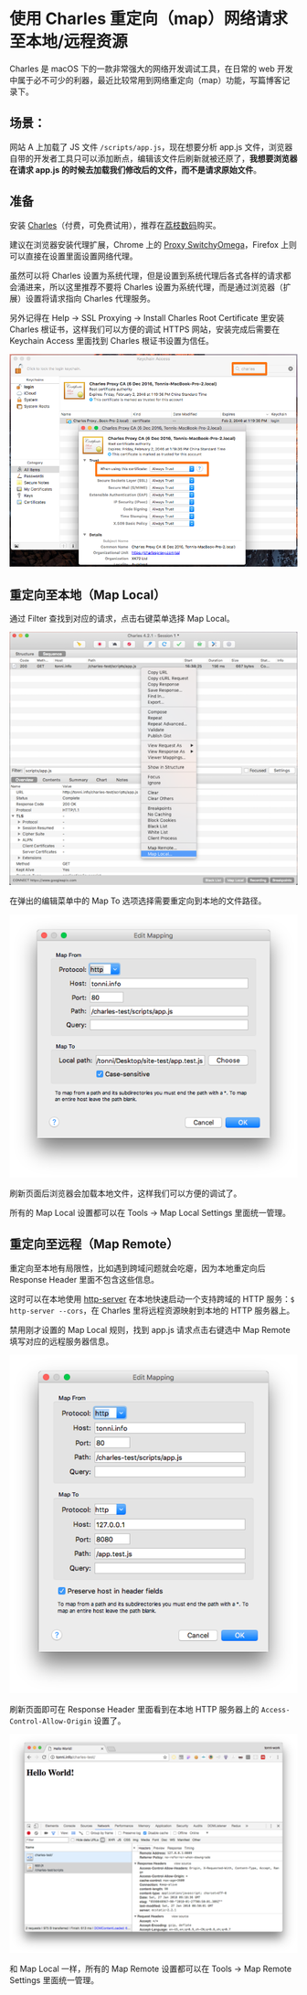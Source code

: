 # 使用 Charles 重定向（map）网络请求至本地/远程资源

Charles 是 macOS 下的一款非常强大的网络开发调试工具，在日常的 web 开发中属于必不可少的利器，最近比较常用到网络重定向（map）功能，写篇博客记录下。

## 场景：

网站 A 上加载了 JS 文件 `/scripts/app.js`，现在想要分析 app.js 文件，浏览器自带的开发者工具只可以添加断点，编辑该文件后刷新就被还原了，**我想要浏览器在请求 app.js 的时候去加载我们修改后的文件，而不是请求原始文件**。

## 准备

安装 [Charles](https://www.charlesproxy.com/)（付费，可免费试用），推荐在[荔枝数码](https://www.lizhi.io/)购买。

建议在浏览器安装代理扩展，Chrome 上的 [Proxy SwitchyOmega](https://chrome.google.com/webstore/detail/proxy-switchyomega/padekgcemlokbadohgkifijomclgjgif?hl=en)，Firefox 上则可以直接在设置里面设置网络代理。

虽然可以将 Charles 设置为系统代理，但是设置到系统代理后各式各样的请求都会涌进来，所以这里推荐不要将 Charles 设置为系统代理，而是通过浏览器（扩展）设置将请求指向 Charles 代理服务。

另外记得在 Help -> SSL Proxying -> Install Charles Root Certificate 里安装 Charles 根证书，这样我们可以方便的调试 HTTPS 网站，安装完成后需要在 Keychain Access 里面找到 Charles 根证书设置为信任。

![](./map-requests-in-charles/trust-certificate.png)

## 重定向至本地（Map Local）

通过 Filter 查找到对应的请求，点击右键菜单选择 Map Local。

![](./map-requests-in-charles/menu-map-local.png)

在弹出的编辑菜单中的 Map To 选项选择需要重定向到本地的文件路径。

![](./map-requests-in-charles/edit-local-mapping.png)

刷新页面后浏览器会加载本地文件，这样我们可以方便的调试了。

所有的 Map Local 设置都可以在 Tools -> Map Local Settings 里面统一管理。

## 重定向至远程（Map Remote）

重定向至本地有局限性，比如遇到跨域问题就会吃瘪，因为本地重定向后 Response Header 里面不包含这些信息。

这时可以在本地使用 [http-server](https://github.com/indexzero/http-server) 在本地快速启动一个支持跨域的 HTTP 服务：`$ http-server --cors`，在 Charles 里将远程资源映射到本地的 HTTP 服务器上。

禁用刚才设置的 Map Local 规则，找到 app.js 请求点击右键选中 Map Remote 填写对应的远程服务器信息。

![](./map-requests-in-charles/edit-remote-mapping.png)

刷新页面即可在 Response Header 里面看到在本地 HTTP 服务器上的 `Access-Control-Allow-Origin` 设置了。

![](./map-requests-in-charles/response-header.png)

和 Map Local 一样，所有的 Map Remote 设置都可以在 Tools -> Map Remote Settings 里面统一管理。
